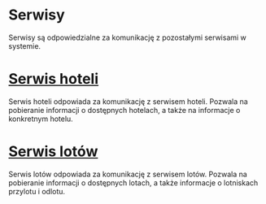 # Serwisy

Serwisy są odpowiedzialne za komunikację z pozostałymi 
serwisami w systemie.

# [Serwis hoteli](../Services/HotelService.cs)

Serwis hoteli odpowiada za komunikację z serwisem hoteli.
Pozwala na pobieranie informacji o dostępnych hotelach, a
także na informacje o konkretnym hotelu.

# [Serwis lotów](../Services/FlightService.cs)

Serwis lotów odpowiada za komunikację z serwisem lotów.
Pozwala na pobieranie informacji o dostępnych lotach, a także
informacje o lotniskach przylotu i odlotu.